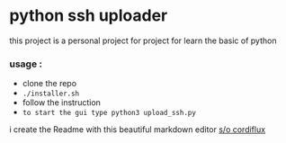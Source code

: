 # python ssh uploader

this project is a personal project for project for learn the basic of python

### usage :
 - clone the repo
 - `./installer.sh`
 - follow the instruction
 - `to start the gui type python3 upload_ssh.py`


i create the Readme with this beautiful markdown editor [s/o cordiflux](http://markdown-editor.cordiapp.fr/)
